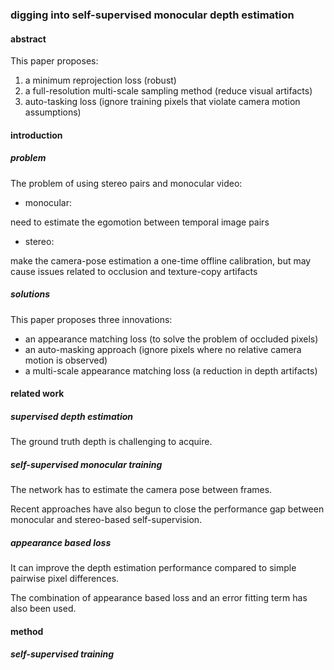 ### digging into self-supervised monocular depth estimation

####  abstract

This paper proposes:

1. a minimum reprojection loss (robust)
2. a full-resolution multi-scale sampling method (reduce visual artifacts)
3. auto-tasking loss (ignore training pixels that violate camera motion assumptions)

#### introduction

##### problem

The problem of using stereo pairs and monocular video:

- monocular: 

need to estimate the egomotion between temporal image pairs

- stereo:

make the camera-pose estimation a one-time offline calibration, but may cause issues related to occlusion and texture-copy artifacts

##### solutions

This paper proposes three innovations:

- an appearance matching loss (to solve the problem of occluded pixels)
- an auto-masking approach (ignore pixels where no relative camera motion is observed)
- a multi-scale appearance matching loss (a reduction in depth artifacts)

#### related work

##### supervised depth estimation

The ground truth depth is challenging to acquire.

##### self-supervised monocular training

The network has to estimate the camera pose between frames.

Recent approaches have also begun to close the performance gap between monocular and stereo-based self-supervision.

##### appearance based loss

It can improve the depth estimation performance compared to simple pairwise pixel differences.

The combination of appearance based loss and an error fitting term has also been used.

#### method

##### self-supervised training





















